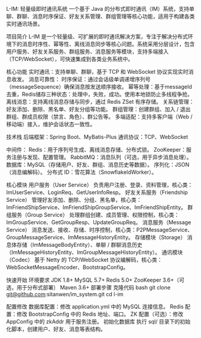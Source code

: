 L-IM: 轻量级即时通讯系统
一个基于 Java 的分布式即时通讯（IM）系统，支持单聊、群聊、消息时序保证、好友关系管理、群组管理等核心功能，适用于构建各类实时通讯场景。

项目简介
L-IM 是一个轻量级、可扩展的即时通讯解决方案，专注于解决分布式环境下的消息时序性、幂等性、离线消息同步等核心问题。系统采用分层设计，包含用户服务、好友关系服务、群组服务、消息服务等模块，支持多端接入（TCP/WebSocket），可快速集成到各类业务系统中。

核心功能
实时通讯：支持单聊、群聊，基于 TCP 和 WebSocket 协议实现实时消息收发。
消息可靠性：
时序保证：通过会话级单调递增序列号（messageSequence）确保消息按发送顺序接收。
幂等处理：基于messageId去重，Redis储存三种状态：处理中，失败，成功。使用本地锁防止多线程争抢。
离线消息：支持离线消息存储与同步，通过 Redis ZSet 有序存储。
关系链管理：好友添加、删除、黑名单、好友分组等功能。
群组管理：创建群组、加入 / 退出群组、群成员权限（禁言、角色）、群公告等。
多端适配：支持多客户端（Web / 移动端）接入，维护会话状态一致性。

技术栈
后端框架：Spring Boot、MyBatis-Plus
通讯协议：TCP、WebSocket

中间件：
Redis：用于序列号生成、离线消息存储、分布式锁。
ZooKeeper：服务注册与发现、配置管理。
RabbitMQ：消息队列（可选，用于异步消息处理）。
数据库：MySQL（存储用户、好友、群组、消息历史等数据）。
序列化：JSON（消息编解码）。
分布式 ID：雪花算法（SnowflakeIdWorker）。

核心模块
用户服务（User Service）
负责用户注册、登录、资料管理，核心类：ImUserService、LoginReq、GetUserInfoResp。
好友关系服务（Friendship Service）
管理好友添加、删除、分组、黑名单，核心类：ImFriendShipService、ImFriendShipGroupService、ImFriendShipEntity。
群组服务（Group Service）
处理群组创建、成员管理、权限控制，核心类：ImGroupService、GetGroupResp、UpdateGroupReq。
消息服务（Message Service）
消息发送、接收、存储、时序控制，核心类：P2PMessageService、GroupMessageService、ImMessageHistoryEntity。
存储模块（Storage）
消息体存储（ImMessageBodyEntity）、单聊 / 群聊消息历史（ImMessageHistoryEntity、ImGroupMessageHistoryEntity）。
通讯模块（Codec）
基于 Netty 的 TCP/WebSocket 协议编解码，核心类：WebSocketMessageEncoder、BootstrapConfig。


快速开始
环境要求
JDK 1.8+
MySQL 5.7+
Redis 5.0+
ZooKeeper 3.6+（可选，用于分布式部署）
Maven 3.6+
部署步骤
克隆代码
bash
git clone git@github.com:sitanwen/im_system.git
cd l-im

配置修改
数据库配置：修改 application.yml 中的 MySQL 连接信息。
Redis 配置：修改 BootstrapConfig 中的 Redis 地址、端口。
ZK 配置（可选）：修改 AppConfig 中的 zkAddr 用于服务注册。
初始化数据库
执行 sql/ 目录下的初始化脚本，创建用户、好友、消息等表结构。


